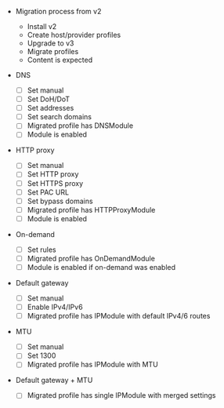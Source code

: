 - Migration process from v2
  - Install v2
  - Create host/provider profiles
  - Upgrade to v3
  - Migrate profiles
  - Content is expected

- DNS
  - [ ] Set manual
  - [ ] Set DoH/DoT
  - [ ] Set addresses
  - [ ] Set search domains
  - [ ] Migrated profile has DNSModule
  - [ ] Module is enabled

- HTTP proxy
  - [ ] Set manual
  - [ ] Set HTTP proxy
  - [ ] Set HTTPS proxy
  - [ ] Set PAC URL
  - [ ] Set bypass domains
  - [ ] Migrated profile has HTTPProxyModule
  - [ ] Module is enabled

- On-demand
  - [ ] Set rules
  - [ ] Migrated profile has OnDemandModule
  - [ ] Module is enabled if on-demand was enabled

- Default gateway
  - [ ] Set manual
  - [ ] Enable IPv4/IPv6
  - [ ] Migrated profile has IPModule with default IPv4/6 routes

- MTU
  - [ ] Set manual
  - [ ] Set 1300
  - [ ] Migrated profile has IPModule with MTU

- Default gateway + MTU
  - [ ] Migrated profile has single IPModule with merged settings